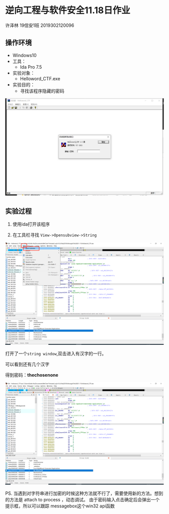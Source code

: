 # 逆向工程与软件安全11.18日作业

许泽林 19信安1班 2019302120096

## 操作环境

- Windows10
- 工具：
  - Ida Pro 7.5
- 实验对象：
  - Helloword_CTF.exe
- 实验目的：
  - 寻找该程序隐藏的密码

![](./img/cipher.png)

## 实验过程

1. 使用ida打开该程序

2. 在工具栏寻找 `View->Opensubview->String`

![](./img/findstring.png)

打开了一个`string window`,双击进入有汉字的一行。

可以看到还有几个汉字

得到密码：**thechosenone**

![](./img/passwd.png)


PS. 当遇到对字符串进行加密的时候这种方法就不行了，需要使用新的方法。想到的方法是 attach to process ，动态调试。 由于密码输入点击确定后会弹出一个提示框，所以可以跟踪 messagebox这个win32 api函数
